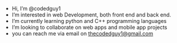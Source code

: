 -  Hi, I’m @codedguy1
-  I’m interested in web Development, both front end and back end.
-  I’m currently learning python and C++ programming languages
-  I’m looking to collaborate on web apps and mobile app projects
-  you can reach me via email on thecodedguy1@gmail.com


